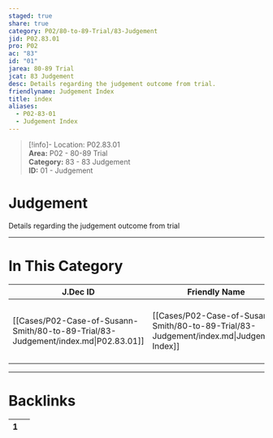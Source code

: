 ```yaml
---  
staged: true  
share: true  
category: P02/80-to-89-Trial/83-Judgement  
jid: P02.83.01  
pro: P02  
ac: "83"  
id: "01"  
jarea: 80-89 Trial  
jcat: 83 Judgement  
desc: Details regarding the judgement outcome from trial.  
friendlyname: Judgement Index  
title: index  
aliases:  
  - P02-83-01  
  - Judgement Index  
---  
```

  
>[!info]- Location: P02.83.01  
>**Area:** P02 - 80-89 Trial  
>**Category:** 83 - 83 Judgement  
>**ID:** 01 - Judgement  
  
# Judgement  
  
Details regarding the judgement outcome from trial  
   
  
  
---  
# In This Category  
  
| J.Dec ID                                                                           | Friendly Name                                                                            | Description                                         |  
| ---------------------------------------------------------------------------------- | ---------------------------------------------------------------------------------------- | --------------------------------------------------- |  
| [[Cases/P02-Case-of-Susann-Smith/80-to-89-Trial/83-Judgement/index.md\|P02.83.01]] | [[Cases/P02-Case-of-Susann-Smith/80-to-89-Trial/83-Judgement/index.md\|Judgement Index]] | Details regarding the judgement outcome from trial. |  
  
  
---  
# Backlinks  
<div><table class="dataview table-view-table"><thead class="table-view-thead"><tr class="table-view-tr-header"><th class="table-view-th"><span></span><span class="dataview small-text">1</span></th><th class="table-view-th"><span></span></th></tr></thead><tbody class="table-view-tbody"></tbody></table></div>